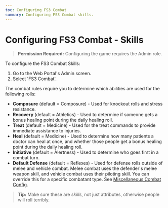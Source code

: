 ```yaml
---
toc: Configuring FS3 Combat
summary: Configuring FS3 Combat skills.
---
```

# Configuring FS3 Combat - Skills

> **Permission Required:** Configuring the game requires the Admin role.

To configure the FS3 Combat Skills:

1. Go to the Web Portal's Admin screen.
2. Select 'FS3 Combat'.

The combat rules require you to determine which abilities are used for the following rolls:

- **Composure** (default = Composure) - Used for knockout rolls and stress resistance.
- **Recovery** (default = Athletics) - Used to determine if someone gets a bonus healing point during the daily healing roll.
- **Treat** (default = Medicine) - Used for the treat commands to provide immediate assistance to injuries.
- **Heal** (default = Medicine) - Used to determine how many patients a doctor can heal at once, and whether those people get a bonus healing point during the daily healing roll.
- **Initiative** (default = Alertness) - Used to determine who goes first in a combat turn.
- **Default Defense** (default = Reflexes) - Used for defense rolls outside of melee and vehicle combat.  Melee combat uses the defender's melee weapon skill, and vehicle combat uses their piloting skill.  You can override this for a specific combatant type.  See [Miscellaneous Combat Config](/help/fs3combat/config_misc).

> **Tip:** Make sure these are *skills*, not just attributes, otherwise people will roll terribly.